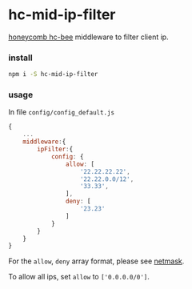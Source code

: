 # hc-mid-ip-filter

[honeycomb hc-bee](https://github.com/node-honeycomb/hc-bee) middleware to filter client ip.

### install

```sh
npm i -S hc-mid-ip-filter
```

### usage

In file `config/config_default.js`

```js
{
    ...
    middleware:{
        ipFilter:{
            config: {
                allow: [
                    '22.22.22.22',
                    '22.22.0.0/12',
                    '33.33',
                ],
                deny: [
                    '23.23'
                ]
            }
        }
    }
}

```

For the `allow`, `deny` array format, please see [netmask](https://github.com/rs/node-netmask).

To allow all ips, set `allow` to `['0.0.0.0/0']`.
